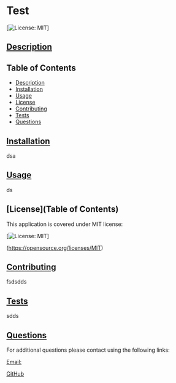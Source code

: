 
  # Test

  [![License: MIT](https://img.shields.io/badge/License-MIT-yellow.svg)]

  ## [Description](Table-of-Contents)

  ## Table of Contents

  - [Description](#description)
  - [Installation](#Installation)
  - [Usage](#Usage)
  - [License](#License)
  - [Contributing](#contributing)
  - [Tests](#tests)
  - [Questions](#questions)

  ## [Installation](Table-of-Contents)

  dsa

  ## [Usage](Table-of-Contents)

  ds

  
## [License](Table of Contents)
        
This application is covered under MIT license:

[![License: MIT](https://img.shields.io/badge/License-MIT-yellow.svg)]

(https://opensource.org/licenses/MIT)


  ## [Contributing](Table-of-Contents)

  fsdsdds

  ## [Tests](Table-of-Contents)

  sdds

  ## [Questions](Table-of-Contents)

  For additional questions please contact using the following links:

  [Email:](https://github.com/mailto:dexterdick@gmail.com)
  
  [GitHub](https://github.com/dexterdick)

